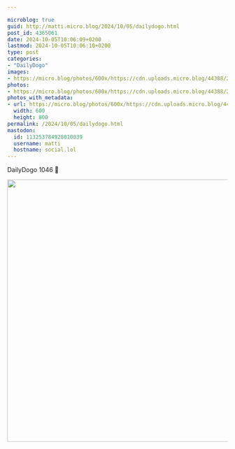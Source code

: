 ```yaml
---

microblog: true
guid: http://matti.micro.blog/2024/10/05/dailydogo.html
post_id: 4365061
date: 2024-10-05T10:06:09+0200
lastmod: 2024-10-05T10:06:10+0200
type: post
categories:
- "DailyDogo"
images:
- https://micro.blog/photos/600x/https://cdn.uploads.micro.blog/44388/2024/3cb201ace93b4b27a10a35d15f1eb416.jpg
photos:
- https://micro.blog/photos/600x/https://cdn.uploads.micro.blog/44388/2024/3cb201ace93b4b27a10a35d15f1eb416.jpg
photos_with_metadata:
- url: https://micro.blog/photos/600x/https://cdn.uploads.micro.blog/44388/2024/3cb201ace93b4b27a10a35d15f1eb416.jpg
  width: 600
  height: 800
permalink: /2024/10/05/dailydogo.html
mastodon:
  id: 113253784928010039
  username: matti
  hostname: social.lol
---
```

DailyDogo 1046 🐶

<img src="https://micro.blog/photos/600x/https://blog.martin-haehnel.de/uploads/2024/3cb201ace93b4b27a10a35d15f1eb416.jpg" width="600" alt="" />
